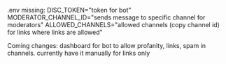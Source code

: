 .env missing:
DISC_TOKEN="token for bot"
MODERATOR_CHANNEL_ID="sends message to specific channel for moderators"
ALLOWED_CHANNELS="allowed channels (copy channel id) for links where links are allowed"

Coming changes: dashboard for bot to allow profanity, links, spam in channels. currently have it manually for links only
